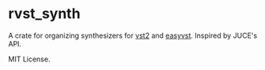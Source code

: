 # rvst_synth

A crate for organizing synthesizers for [vst2](https://github.com/overdrivenpotato/rust-vst2) and [easyvst](https://github.com/Boscop/easyvst).  Inspired by JUCE's API.

MIT License. 